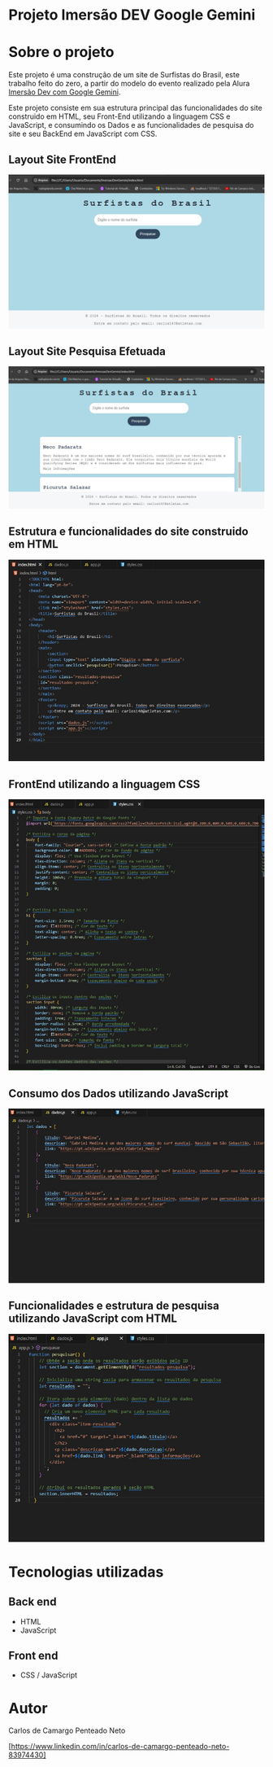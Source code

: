 # Projeto Imersão DEV Google Gemini


# Sobre o projeto

Este projeto é uma construção de um site de Surfistas do Brasil, este trabalho feito do zero, a partir do modelo do evento realizado pela Alura [Imersão Dev com Google Gemini]([https://cursos.alura.com.br/imersao]).

Este projeto consiste em sua estrutura principal das funcionalidades do site construido em HTML, seu Front-End utilizando a linguagem CSS e JavaScript, e consumindo os Dados e as funcionalidades de pesquisa do site e seu BackEnd em JavaScript com CSS.


## Layout Site FrontEnd
![Site Pagina Principal](FrontSiteSemPesqusa.jpg)

## Layout Site Pesquisa Efetuada
![Site Site Pesquisa Efetuada](FrontSiteComPesquisa.jpg)

## Estrutura e funcionalidades do site construido em HTML
![Index](EstruturaHTMLdoSite.jpg)

## FrontEnd utilizando a linguagem CSS
![styles](ArquivoCSSconfiguraçãoDesignFront.jpg)

## Consumo dos Dados utilizando JavaScript  
![dados](AquivoJavascriptDados.jpg)

## Funcionalidades e estrutura de pesquisa utilizando JavaScript com HTML  
![app](AquivoJavascriptComHtmlPesquisa.jpg)

# Tecnologias utilizadas
## Back end
- HTML
- JavaScript

## Front end
- CSS / JavaScript 

# Autor

Carlos de Camargo Penteado Neto

[https://www.linkedin.com/in/carlos-de-camargo-penteado-neto-83974430]
